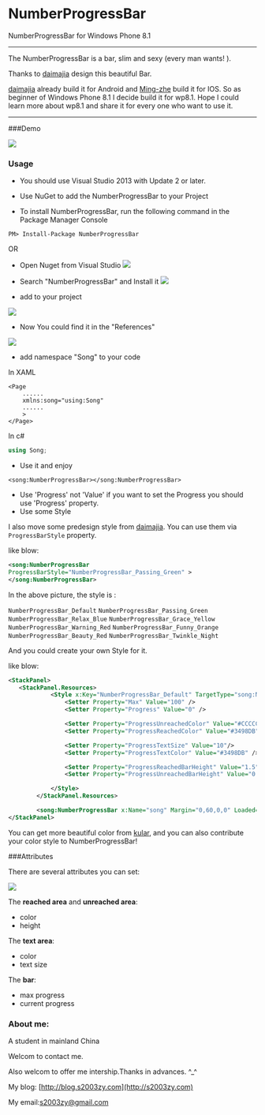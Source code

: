 NumberProgressBar
============
NumberProgressBar for Windows Phone 8.1

-----

The NumberProgressBar is a bar, slim and sexy (every man wants! ). 

Thanks to [daimajia](https://github.com/daimajia) design this beautiful Bar.

[daimajia](https://github.com/daimajia) already build it for Android and [Ming-zhe](https://github.com/Ming-Zhe) build it for IOS. So as beginner of Windows Phone 8.1 I decide build it for wp8.1. Hope I could learn more about wp8.1 and share it for every one who want to use it. 

---

###Demo

 ![](https://github.com/s2003zy/Images/blob/master/NumberProgressBar/1.gif)

### Usage

* You should use Visual Studio 2013 with Update 2 or later.

* Use NuGet to add the NumberProgressBar to your Project

* To install NumberProgressBar, run the following command in the Package Manager Console
```
PM> Install-Package NumberProgressBar 
```
OR
  * Open Nuget from Visual Studio
  ![](https://github.com/s2003zy/Images/blob/master/NumberProgressBar/2.jpg)

  * Search "NumberProgressBar" and Install it
  ![](https://github.com/s2003zy/Images/blob/master/NumberProgressBar/3.jpg)

  * add to your project
  
  ![](https://github.com/s2003zy/Images/blob/master/NumberProgressBar/4.jpg)
 
  * Now You could find it in the "References"
  
  ![](https://github.com/s2003zy/Images/blob/master/NumberProgressBar/5.jpg)


* add namespace "Song" to your code

In XAML
```XAML
<Page
    ......
    xmlns:song="using:Song"
    ......
    >
</Page>
```
In c#
```cs
using Song;
```

* Use it and enjoy

```XAML
<song:NumberProgressBar></song:NumberProgressBar>
```
* Use 'Progress' not 'Value'
  if you want to set the Progress you should use 'Progress' property.
* Use some Style

I also move some predesign style from [daimajia](https://github.com/daimajia). You can use them via `ProgressBarStyle` property.

like blow:
```xml
<song:NumberProgressBar
ProgressBarStyle="NumberProgressBar_Passing_Green" >
</song:NumberProgressBar>

```
In the above picture, the style is : 

`NumberProgressBar_Default`
`NumberProgressBar_Passing_Green`
`NumberProgressBar_Relax_Blue`
`NumberProgressBar_Grace_Yellow`
`NumberProgressBar_Warning_Red`
`NumberProgressBar_Funny_Orange`
`NumberProgressBar_Beauty_Red`
`NumberProgressBar_Twinkle_Night`

And you could create your own Style for it.

like blow:
```xml
<StackPanel>
   <StackPanel.Resources>
            <Style x:Key="NumberProgressBar_Default" TargetType="song:NumberProgressBar">
                <Setter Property="Max" Value="100" />
                <Setter Property="Progress" Value="0" />

                <Setter Property="ProgressUnreachedColor" Value="#CCCCCC"/>
                <Setter Property="ProgressReachedColor" Value="#3498DB"/>

                <Setter Property="ProgressTextSize" Value="10"/>
                <Setter Property="ProgressTextColor" Value="#3498DB" />

                <Setter Property="ProgressReachedBarHeight" Value="1.5"/>
                <Setter Property="ProgressUnreachedBarHeight" Value="0.75"/>

            </Style>
        </StackPanel.Resources>

        <song:NumberProgressBar x:Name="song" Margin="0,60,0,0" Loaded="song_Loaded" Style="{StaticResource NumberProgressBar_Default}"></song:NumberProgressBar>
</StackPanel>

```



You can get more beautiful color from [kular](https://kuler.adobe.com), and you can also contribute your color style to NumberProgressBar!  



###Attributes

There are several attributes you can set:

![](http://ww2.sinaimg.cn/mw690/610dc034jw1efyttukr1zj20eg04bmx9.jpg)

The **reached area** and **unreached area**:

* color
* height 

The **text area**:

* color
* text size

The **bar**:

* max progress
* current progress

### About me:

A student in mainland China

Welcom to contact me.

Also welcom to offer me intership.Thanks in advances. ^_^ 

My blog: [http://blog.s2003zy.com](http://s2003zy.com)

My email:[s2003zy@gmail.com](mailto:s2003zy@gmail.com)


